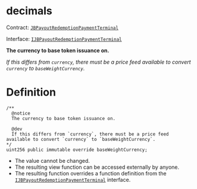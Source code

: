 # decimals

Contract: [`JBPayoutRedemptionPaymentTerminal`](/api/contracts/or-abstract/jbpayoutredemptionpaymentterminal/README.md)​‌

Interface: [`IJBPayoutRedemptionPaymentTerminal`](/api/interfaces/ijbpayoutredemptionpaymentterminal.md)

**The currency to base token issuance on.**

_If this differs from `currency`, there must be a price feed available to convert `currency` to `baseWeightCurrency`._

# Definition

```solidity
/**
  @notice
  The currency to base token issuance on.

  @dev
  If this differs from `currency`, there must be a price feed available to convert `currency` to `baseWeightCurrency`.
*/
uint256 public immutable override baseWeightCurrency;
```

* The value cannot be changed.
* The resulting view function can be accessed externally by anyone.
* The resulting function overrides a function definition from the [`IJBPayoutRedemptionPaymentTerminal`](/api/interfaces/ijbpayoutredemptionpaymentterminal.md) interface.
